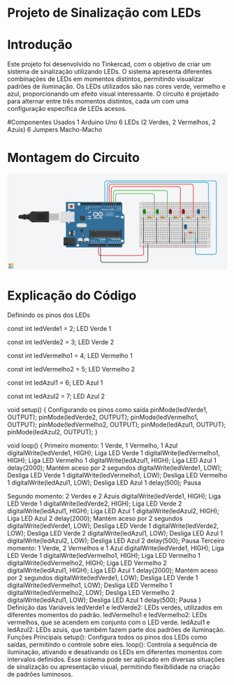 
# Projeto de Sinalização com LEDs

# Introdução
Este projeto foi desenvolvido no Tinkercad, com o objetivo de criar um sistema de sinalização utilizando LEDs.
O sistema apresenta diferentes combinações de LEDs em momentos distintos, permitindo visualizar padrões de iluminação.
Os LEDs utilizados são nas cores verde, vermelho e azul, proporcionando um efeito visual interessante. O circuito
é projetado para alternar entre três momentos distintos, cada um com uma configuração específica de LEDs acesos.

#Componentes Usados
1 Arduino Uno
6 LEDs (2 Verdes, 2 Vermelhos, 2 Azuis)
6 Jumpers Macho-Macho
# Montagem do Circuito
![Imagem do Circuito](sinalizacao_leds.png)
# Explicação do Código

Definindo os pinos dos LEDs

const int ledVerde1 = 2;    LED Verde 1

const int ledVerde2 = 3;    LED Verde 2

const int ledVermelho1 = 4; LED Vermelho 1

const int ledVermelho2 = 5; LED Vermelho 2

const int ledAzul1 = 6;     LED Azul 1

const int ledAzul2 = 7;     LED Azul 2

void setup() {
    Configurando os pinos como saída
    pinMode(ledVerde1, OUTPUT);
    pinMode(ledVerde2, OUTPUT);
    pinMode(ledVermelho1, OUTPUT);
    pinMode(ledVermelho2, OUTPUT);
    pinMode(ledAzul1, OUTPUT);
    pinMode(ledAzul2, OUTPUT);
}

void loop() {
     Primeiro momento: 1 Verde, 1 Vermelho, 1 Azul
    digitalWrite(ledVerde1, HIGH);     Liga LED Verde 1
    digitalWrite(ledVermelho1, HIGH);   Liga LED Vermelho 1
    digitalWrite(ledAzul1, HIGH);       Liga LED Azul 1
    delay(2000);                        Mantém aceso por 2 segundos
    digitalWrite(ledVerde1, LOW);      Desliga LED Verde 1
    digitalWrite(ledVermelho1, LOW);    Desliga LED Vermelho 1
    digitalWrite(ledAzul1, LOW);        Desliga LED Azul 1
    delay(500);                         Pausa

   Segundo momento: 2 Verdes e 2 Azuis
   digitalWrite(ledVerde1, HIGH);     Liga LED Verde 1
   digitalWrite(ledVerde2, HIGH);     Liga LED Verde 2
    digitalWrite(ledAzul1, HIGH);       Liga LED Azul 1
   digitalWrite(ledAzul2, HIGH);       Liga LED Azul 2
    delay(2000);                        Mantém aceso por 2 segundos
   digitalWrite(ledVerde1, LOW);      Desliga LED Verde 1
    digitalWrite(ledVerde2, LOW);      Desliga LED Verde 2
   digitalWrite(ledAzul1, LOW);        Desliga LED Azul 1
    digitalWrite(ledAzul2, LOW);        Desliga LED Azul 2
    delay(500);                         Pausa
     Terceiro momento: 1 Verde, 2 Vermelhos e 1 Azul
    digitalWrite(ledVerde1, HIGH);      Liga LED Verde 1
    digitalWrite(ledVermelho1, HIGH);   Liga LED Vermelho 1
    digitalWrite(ledVermelho2, HIGH);   Liga LED Vermelho 2
    digitalWrite(ledAzul1, HIGH);       Liga LED Azul 1
    delay(2000);                        Mantém aceso por 2 segundos
    digitalWrite(ledVerde1, LOW);      Desliga LED Verde 1
    digitalWrite(ledVermelho1, LOW);    Desliga LED Vermelho 1
    digitalWrite(ledVermelho2, LOW);    Desliga LED Vermelho 2
    digitalWrite(ledAzul1, LOW);        Desliga LED Azul 1
    delay(500);                         Pausa
}
Definição das Variáveis
ledVerde1 e ledVerde2: LEDs verdes, utilizados em diferentes momentos do padrão.
ledVermelho1 e ledVermelho2: LEDs vermelhos, que se acendem em conjunto com o LED verde.
ledAzul1 e ledAzul2: LEDs azuis, que também fazem parte dos padrões de iluminação.
Funções Principais
setup(): Configura todos os pinos dos LEDs como saídas, permitindo o controle sobre eles.
loop(): Controla a sequência de iluminação, ativando e desativando os LEDs em diferentes momentos com intervalos definidos.
Esse sistema pode ser aplicado em diversas situações de sinalização ou apresentação visual, permitindo flexibilidade na criação de padrões luminosos.



